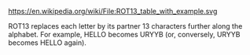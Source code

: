 

https://en.wikipedia.org/wiki/File:ROT13_table_with_example.svg

ROT13 replaces each letter by its partner 13 characters further along the alphabet. For example, HELLO becomes URYYB (or, conversely, URYYB becomes HELLO again).

